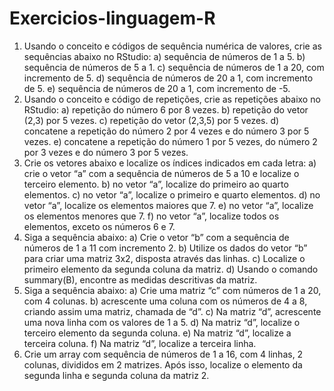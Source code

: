 # Exercicios-linguagem-R
1) Usando o conceito e códigos de sequência numérica de valores, crie as sequências abaixo no RStudio:
a) sequência de números de 1 a 5.
b) sequência de números de 5 a 1.
c) sequência de números de 1 a 20, com incremento de 5.
d) sequência de números de 20 a 1, com incremento de 5.
e) sequência de números de 20 a 1, com incremento de -5.
2) Usando o conceito e código de repetições, crie as repetições abaixo no RStudio:
a) repetição do número 6 por 8 vezes.
b) repetição do vetor (2,3) por 5 vezes.
c) repetição do vetor (2,3,5) por 5 vezes.
d) concatene a repetição do número 2 por 4 vezes e do número 3 por 5 vezes.
e) concatene a repetição do número 1 por 5 vezes, do número 2 por 3 vezes e do número 3 por 5 vezes.
3) Crie os vetores abaixo e localize os índices indicados em cada letra:
a) crie o vetor “a” com a sequência de números de 5 a 10 e localize o terceiro elemento.
b) no vetor “a”, localize do primeiro ao quarto elementos.
c) no vetor “a”, localize o primeiro e quarto elementos.
d) no vetor “a”, localize os elementos maiores que 7.
e) no vetor “a”, localize os elementos menores que 7.
f) no vetor “a”, localize todos os elementos, exceto os números 6 e 7.
4) Siga a sequência abaixo:
a) Crie o vetor “b” com a sequência de números de 1 a 11 com incremento 2.
b) Utilize os dados do vetor “b” para criar uma matriz 3x2, disposta através das linhas.
c) Localize o primeiro elemento da segunda coluna da matriz.
d) Usando o comando summary(B), encontre as medidas descritivas da matriz.
5) Siga a sequência abaixo:
a) Crie uma matriz “c” com números de 1 a 20, com 4 colunas.
b) acrescente uma coluna com os números de 4 a 8, criando assim uma matriz, chamada de “d”.
c) Na matriz “d”, acrescente uma nova linha com os valores de 1 a 5.
d) Na matriz “d”, localize o terceiro elemento da segunda coluna.
e) Na matriz “d”, localize a terceira coluna.
f) Na matriz “d”, localize a terceira linha.
6) Crie um array com sequência de números de 1 a 16, com 4 linhas, 2 colunas, divididos em 2 matrizes. Após isso, localize
o elemento da segunda linha e segunda coluna da matriz 2.
